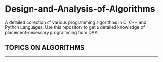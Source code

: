 # Design-and-Analysis-of-Algorithms
A detailed collection of various programming algorithms in C, C++  and Python Languages. Use this repository to get a detailed knowledge of placement-necessary programming from DAA

## TOPICS ON ALGORITHMS

<hr>

